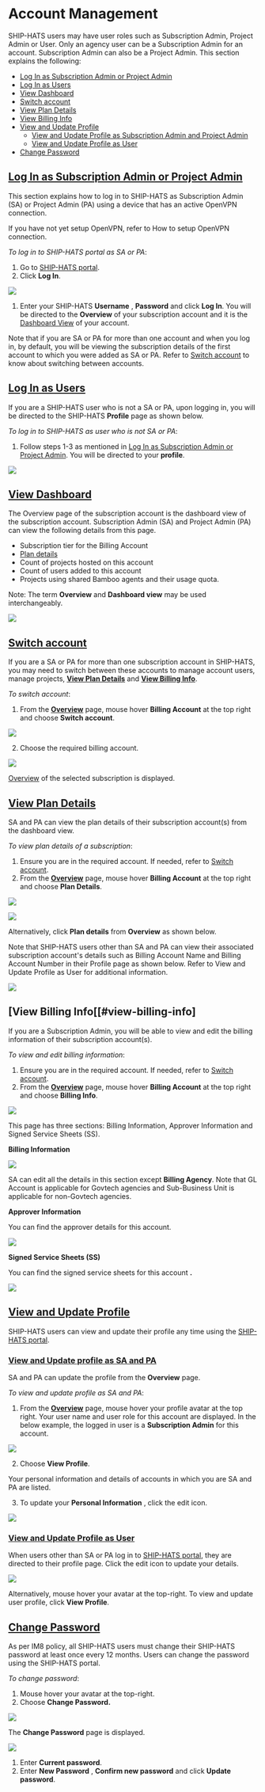 # Account Management

SHIP-HATS users may have user roles such as Subscription Admin, Project Admin or User. Only an agency user can be a Subscription Admin for an account. Subscription Admin can also be a Project Admin. This section explains the following:

- [Log In as Subscription Admin or Project Admin](#log-in-as-subscription-admin-or-project-admin)
- [Log In as Users](#log-in-as-user)
- [View Dashboard](#view-dashboard)
- [Switch account](#switch-account)
- [View Plan Details](#view-plan-details)
- [View Billing Info](#view-billing-info)
- [View and Update Profile](#view-and-update-profile)
  - [View and Update Profile as Subscription Admin and Project Admin](#view-and-update-profile-as-sa-and-pa)
  - [View and Update Profile as User](#view-and-update-profile-as-user)
- [Change Password](#change-password)


## [Log In as Subscription Admin or Project Admin](#log-in-as-subscription-admin-or-project-admin)

This section explains how to log in to SHIP-HATS as Subscription Admin (SA) or Project Admin (PA) using a device that has an active OpenVPN connection.

If you have not yet setup OpenVPN, refer to How to setup OpenVPN connection.

*To log in to SHIP-HATS portal as SA or PA*:

1. Go to [SHIP-HATS portal](https://www.ship.gov.sg/).
2. Click **Log In**.

<kpd>![](log-in.png)</kpd>

1. Enter your SHIP-HATS **Username** , **Password** and click **Log In**. You will be directed to the **Overview** of your subscription account and it is the [Dashboard View](#View_Dashboard) of your account.

Note that if you are SA or PA for more than one account and when you log in, by default, you will be viewing the subscription details of the first account to which you were added as SA or PA. Refer to [Switch account](#Switch_account) to know about switching between accounts.

## [Log In as Users](#log-in-as-users)

If you are a SHIP-HATS user who is not a SA or PA, upon logging in, you will be directed to the SHIP-HATS **Profile** page as shown below.

*To log in to SHIP-HATS as user who is not SA or PA*:

1. Follow steps 1-3 as mentioned in [Log In as Subscription Admin or Project Admin](#Log_in_SA_PA). You will be directed to your **profile**.

<kpd>![](RackMultipart20210820-4-pysdeh_html_8bacaf500fcd8c53.png)</kpd>

## [View Dashboard](#view-dashboard)

The Overview page of the subscription account is the dashboard view of the subscription account. Subscription Admin (SA) and Project Admin (PA) can view the following details from this page.

- Subscription tier for the Billing Account
- [Plan details](#View_Plan_Details)
- Count of projects hosted on this account
- Count of users added to this account
- Projects using shared Bamboo agents and their usage quota.

Note: The term **Overview** and **Dashboard view** may be used interchangeably.

<kpd>![](RackMultipart20210820-4-pysdeh_html_e6b4fd0702a56573.png)</kpd>

## [Switch account](#switch-account)

If you are a SA or PA for more than one subscription account in SHIP-HATS, you may need to switch between these accounts to manage account users, manage projects, [**View Plan Details**](#View_Plan_Details) and [**View Billing Info**](#View_Billing_Info).

*To switch account*:

1. From the [**Overview**](#Overview) page, mouse hover **Billing Account** at the top right and choose **Switch account**.

<kpd>![](RackMultipart20210820-4-pysdeh_html_4221c03575c7edfe.png)</kpd>

2. Choose the required billing account.

<kpd>![](RackMultipart20210820-4-pysdeh_html_3b60adf58880f7de.png)</kpd>

[Overview](#Overview) of the selected subscription is displayed.

## [View Plan Details](#view-plan-details)

SA and PA can view the plan details of their subscription account(s) from the dashboard view.

*To view plan details of a subscription*:

1. Ensure you are in the required account. If needed, refer to [Switch account](#Switch_account).
2. From the [**Overview**](#Overview) page, mouse hover **Billing Account** at the top right and choose **Plan Details**.

<kpd>![](RackMultipart20210820-4-pysdeh_html_4ca467f4a462685f.png)</kpd>

<kpd>![](RackMultipart20210820-4-pysdeh_html_5dec0eecebfb6112.png)</kpd>

Alternatively, click **Plan details** from **Overview** as shown below.

Note that SHIP-HATS users other than SA and PA can view their associated subscription account&#39;s details such as Billing Account Name and Billing Account Number in their Profile page as shown below. Refer to View and Update Profile as User for additional information.

<kpd>![](RackMultipart20210820-4-pysdeh_html_64ad0291e98fd0f0.png)</kpd>

## [View Billing Info[[#view-billing-info]

If you are a Subscription Admin, you will be able to view and edit the billing information of their subscription account(s).

*To view and edit billing information*:

1. Ensure you are in the required account. If needed, refer to [Switch account](#Switch_account).
2. From the [**Overview**](#Overview) page, mouse hover **Billing Account** at the top right and choose **Billing Info**.

<kpd>![](RackMultipart20210820-4-pysdeh_html_97a4d7d74433895a.png)</kpd>

This page has three sections: Billing Information, Approver Information and Signed Service Sheets (SS).

**Billing Information**

<kpd>![](RackMultipart20210820-4-pysdeh_html_b02c7a5875c54a67.png)</kpd>

SA can edit all the details in this section except **Billing Agency**. Note that GL Account is applicable for Govtech agencies and Sub-Business Unit is applicable for non-Govtech agencies.

**Approver Information**

You can find the approver details for this account.

<kpd>![](RackMultipart20210820-4-pysdeh_html_2ff82be8429606f.png)</kpd>

**Signed Service Sheets (SS)**

You can find the signed service sheets for this account **.**

<kpd>![](RackMultipart20210820-4-pysdeh_html_5a4d8a2bc577a5a7.png)</kpd>

## [View and Update Profile](#view-and-update-profile)

SHIP-HATS users can view and update their profile any time using the [SHIP-HATS portal](https://www.ship.gov.sg/).

### [View and Update profile as SA and PA](#view-and-update-profile-as-sa-and-pa)

SA and PA can update the profile from the **Overview** page.

*To view and update profile as SA and PA*:

1. From the [**Overview**](#Overview) page, mouse hover your profile avatar at the top right. Your user name and user role for this account are displayed. In the below example, the logged in user is a **Subscription Admin** for this account.

<kpd>![](RackMultipart20210820-4-pysdeh_html_6d4f831ca9272070.png)</kpd>

2. Choose **View Profile**.

Your personal information and details of accounts in which you are SA and PA are listed.

3. To update your **Personal Information** , click the edit icon.

<kpd>![](RackMultipart20210820-4-pysdeh_html_16fa5e427fbe6865.png)</kpd>

### [View and Update Profile as User](#view-and-update-profile-as-user)

When users other than SA or PA log in to [SHIP-HATS portal](https://www.ship.gov.sg/), they are directed to their profile page. Click the edit icon to update your details.

<kpd>![](RackMultipart20210820-4-pysdeh_html_e95b996ae9e7dbc7.png)</kpd>

Alternatively, mouse hover your avatar at the top-right. To view and update user profile, click **View Profile**.

## [Change Password](#change-password)

As per IM8 policy, all SHIP-HATS users must change their SHIP-HATS password at least once every 12 months. Users can change the password using the SHIP-HATS portal.

*To change password*:

1. Mouse hover your avatar at the top-right.
2. Choose **Change Password.**

<kpd>![](RackMultipart20210820-4-pysdeh_html_844b704bde25e6b0.png)</kpd>

The **Change Password** page is displayed.

<kpd>![](RackMultipart20210820-4-pysdeh_html_370c8fc8438e2bfa.png)</kpd>

1. Enter **Current password**.
2. Enter **New Password** , **Confirm new password** and click **Update password**.
